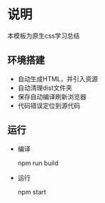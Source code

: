 # 说明

 本模板为原生css学习总结

## 环境搭建

+ 自动生成HTML，并引入资源
+ 自动清理dist文件夹
+ 保存自动编译刷新浏览器
+ 代码错误定位到源代码

## 运行

+ 编译

    npm run build
+ 运行

  npm start
